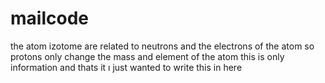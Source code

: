 # mailcode
the atom izotome are related to neutrons and the electrons of the atom so protons only change the mass and element of the atom this is only information and thats it ı just wanted to write this in here
